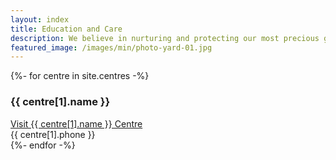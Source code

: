 ```yaml
---
layout: index
title: Education and Care
description: We believe in nurturing and protecting our most precious gifts – our children and our planet.
featured_image: /images/min/photo-yard-01.jpg
---
```


<section class="pb-8 md:pb-12 text-center bg-section">
  <div class="container mx-auto px-4 max-w-xl md:max-w-3xl lg:max-w-6xl">
    <div class="-mt-16 px-4 py-4 md:px-8 md:py-8 lg:px-14 lg:py-16 relative bg-white shadow-xl">
      <div class="grid grid-cols-1 md:grid-cols-3 gap-4 divide-y md:divide-none">
        {%- for centre in site.centres -%}
        <div class="pt-6 mb-6 md:pt-0 md:mb-0">
          <h3 class="mb-4 text-xl md:text-2xl lg:text-3xl text-gray-900 font-semibold">{{ centre[1].name }}</h3>
          <a href="{{ centre[1].link }}" class="block mb-4 py-6 bg-blue-500 hover:bg-blue-600 text-gray-100 text-lg">Visit {{ centre[1].name }} Centre</a>
          <div class="flex items-center justify-center"><i class="mr-2" data-feather="phone"></i> {{ centre[1].phone }}</div>
        </div>
        {%- endfor -%}
      </div>
    </div>
  </div>
</section>
